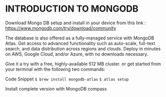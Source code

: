 # INTRODUCTION TO MONGODB

Download Mongo DB setup and install in your device from this link : 
https://www.mongodb.com/try/download/community

The database is also offered as a fully-managed service with MongoDB Atlas. Get access to advanced functionality such as auto-scale, full-text search, and data distribution across regions and clouds. Deploy in minutes on AWS, Google Cloud, and/or Azure, with no downloads necessary.

Give it a try with a free, highly-available 512 MB cluster. or get started from your terminal with the following two commands:

Code Snippet
`$ brew install mongodb-atlas`
`$ atlas setup`

Install complete version with MongoDB compass